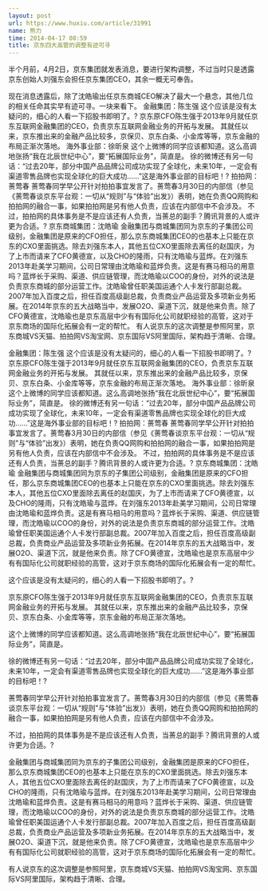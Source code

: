 ```yaml
---
layout: post
url: https://www.huxiu.com/article/31991
name: 熊力
time: 2014-04-17 08:59
title: 京东四大高管的调整有迹可寻
---
```

半个月前，4月2日，京东集团就发表消息，要进行架构调整，不过当时只是透露京东创始人刘强东会担任京东集团CEO，其余一概无可奉告。

现在消息透露后，除了沈皓瑜出任京东商城CEO解决了最大一个悬念，其他几位的相关任命其实早有迹可寻。一块来看下。 金融集团：陈生强 这个应该是没有太疑问的，细心的人看一下招股书即明了。? 京东原CFO陈生强于2013年9月就任京东互联网金融集团的CEO，负责京东互联网金融业务的开拓与发展。 其就任以来，京东推出来的金融产品比较多，京保贝、京东白条、小金库等等，京东金融的布局正渐次落地。 海外事业部：徐昕泉 这个上微博的同学应该都知道。这么高调地张扬“我在北辰世纪中心”，要“拓展国际业务”，简直是。 徐的微博还有另一句话：“过去20年，部分中国产品品牌公司成功实现了全球化，未来10年，一定会有渠道零售品牌也实现全球化的巨大成功......”这是海外事业部的目标吧！? 拍拍网：蒉莺春 蒉莺春同学早公开针对拍拍事宜发言了。蒉莺春3月30日的内部信（参见《蒉莺春谈京东平台观：一切从“规则”与“体验”出发》）表明，她在负责QQ网购和拍拍网的融合一事，如果拍拍网是另有他人负责，应该在内部信中不会涉及。 不过，拍拍网的具体事务是不是应该还有人负责，当蒉总的副手？腾讯背景的人或许更为合适。? 京东商城集团：沈皓瑜 金融集团与商城集团同为京东的子集团公司级别，金融集团是原来的CFO担任，那么京东商城集团CEO的也基本上只能在京东的CXO里面挑选。除去刘强东本人，其他五位CXO里面除去离任的赵国庆，为了上市而请来了CFO黄德宣，以及CHO的隆雨，只有沈皓瑜与蓝烨。在刘强东2013年赴美学习期间，公司日常理由沈皓瑜和蓝烨负责。这是有赛马相马的用意吗？蓝烨长于采购、渠道、供应链管理，而沈皓瑜以COO的身份，对外的说法是负责京东商城的部分运营工作。沈皓瑜曾任职美国运通个人卡发行部副总裁。2007年加入百度之后，担任百度高级副总裁，负责商业产品运营及多项新业务拓展。在2014年京东的五大战略当中，发展O2O、渠道下沉，就是他来负责。除了CFO黄德宣，沈皓瑜也是京东高层中少有有国际化公司就职经验的高管，这对于京东商场的国际化拓展会有一定的帮忙。 有人说京东的这次调整是参照阿里，京东商城VS天猫、拍拍网VS淘宝网、京东国际VS阿里国际，架构趋于清晰、合理。

金融集团：陈生强 这个应该是没有太疑问的，细心的人看一下招股书即明了。? 京东原CFO陈生强于2013年9月就任京东互联网金融集团的CEO，负责京东互联网金融业务的开拓与发展。 其就任以来，京东推出来的金融产品比较多，京保贝、京东白条、小金库等等，京东金融的布局正渐次落地。 海外事业部：徐昕泉 这个上微博的同学应该都知道。这么高调地张扬“我在北辰世纪中心”，要“拓展国际业务”，简直是。 徐的微博还有另一句话：“过去20年，部分中国产品品牌公司成功实现了全球化，未来10年，一定会有渠道零售品牌也实现全球化的巨大成功......”这是海外事业部的目标吧！? 拍拍网：蒉莺春 蒉莺春同学早公开针对拍拍事宜发言了。蒉莺春3月30日的内部信（参见《蒉莺春谈京东平台观：一切从“规则”与“体验”出发》）表明，她在负责QQ网购和拍拍网的融合一事，如果拍拍网是另有他人负责，应该在内部信中不会涉及。 不过，拍拍网的具体事务是不是应该还有人负责，当蒉总的副手？腾讯背景的人或许更为合适。? 京东商城集团：沈皓瑜 金融集团与商城集团同为京东的子集团公司级别，金融集团是原来的CFO担任，那么京东商城集团CEO的也基本上只能在京东的CXO里面挑选。除去刘强东本人，其他五位CXO里面除去离任的赵国庆，为了上市而请来了CFO黄德宣，以及CHO的隆雨，只有沈皓瑜与蓝烨。在刘强东2013年赴美学习期间，公司日常理由沈皓瑜和蓝烨负责。这是有赛马相马的用意吗？蓝烨长于采购、渠道、供应链管理，而沈皓瑜以COO的身份，对外的说法是负责京东商城的部分运营工作。沈皓瑜曾任职美国运通个人卡发行部副总裁。2007年加入百度之后，担任百度高级副总裁，负责商业产品运营及多项新业务拓展。在2014年京东的五大战略当中，发展O2O、渠道下沉，就是他来负责。除了CFO黄德宣，沈皓瑜也是京东高层中少有有国际化公司就职经验的高管，这对于京东商场的国际化拓展会有一定的帮忙。

这个应该是没有太疑问的，细心的人看一下招股书即明了。?

京东原CFO陈生强于2013年9月就任京东互联网金融集团的CEO，负责京东互联网金融业务的开拓与发展。 其就任以来，京东推出来的金融产品比较多，京保贝、京东白条、小金库等等，京东金融的布局正渐次落地。

这个上微博的同学应该都知道。这么高调地张扬“我在北辰世纪中心”，要“拓展国际业务”，简直是。

徐的微博还有另一句话：“过去20年，部分中国产品品牌公司成功实现了全球化，未来10年，一定会有渠道零售品牌也实现全球化的巨大成功......”这是海外事业部的目标吧！?

蒉莺春同学早公开针对拍拍事宜发言了。蒉莺春3月30日的内部信（参见《蒉莺春谈京东平台观：一切从“规则”与“体验”出发》）表明，她在负责QQ网购和拍拍网的融合一事，如果拍拍网是另有他人负责，应该在内部信中不会涉及。

不过，拍拍网的具体事务是不是应该还有人负责，当蒉总的副手？腾讯背景的人或许更为合适。?

金融集团与商城集团同为京东的子集团公司级别，金融集团是原来的CFO担任，那么京东商城集团CEO的也基本上只能在京东的CXO里面挑选。除去刘强东本人，其他五位CXO里面除去离任的赵国庆，为了上市而请来了CFO黄德宣，以及CHO的隆雨，只有沈皓瑜与蓝烨。在刘强东2013年赴美学习期间，公司日常理由沈皓瑜和蓝烨负责。这是有赛马相马的用意吗？蓝烨长于采购、渠道、供应链管理，而沈皓瑜以COO的身份，对外的说法是负责京东商城的部分运营工作。沈皓瑜曾任职美国运通个人卡发行部副总裁。2007年加入百度之后，担任百度高级副总裁，负责商业产品运营及多项新业务拓展。在2014年京东的五大战略当中，发展O2O、渠道下沉，就是他来负责。除了CFO黄德宣，沈皓瑜也是京东高层中少有有国际化公司就职经验的高管，这对于京东商场的国际化拓展会有一定的帮忙。

有人说京东的这次调整是参照阿里，京东商城VS天猫、拍拍网VS淘宝网、京东国际VS阿里国际，架构趋于清晰、合理。

